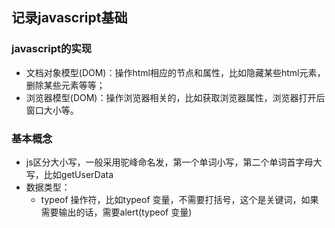 ## 记录javascript基础

### javascript的实现
* 文档对象模型(DOM)：操作html相应的节点和属性，比如隐藏某些html元素，删除某些元素等等；
* 浏览器模型(DOM)：操作浏览器相关的，比如获取浏览器属性，浏览器打开后窗口大小等。

### 基本概念
* js区分大小写，一般采用驼峰命名发，第一个单词小写，第二个单词首字母大写，比如getUserData
* 数据类型：
    * typeof 操作符，比如typeof 变量，不需要打括号，这个是关键词，如果需要输出的话，需要alert(typeof 变量)